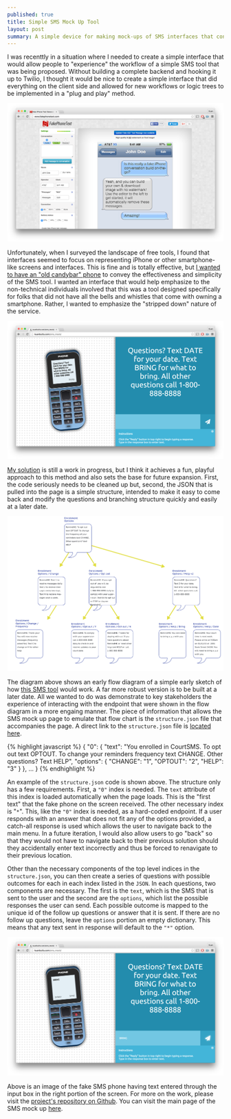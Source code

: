 ```yaml
---
published: true
title: Simple SMS Mock Up Tool
layout: post
summary: A simple device for making mock-ups of SMS interfaces that conveys non-smartphone use
---
```


I was recenttly in a situation where I needed to create a simple interface that would allow people to "experience" the workflow of a simple SMS tool that was being proposed. Without building a complete backend and hooking it up to Twilio, I thought it would be nice to create a simple interface that did everything on the client side and allowed for new workflows or logic trees to be implemented in a "plug and play" method.

![text-service-mockup](https://raw.githubusercontent.com/kuanb/kuanb.github.io/master/images/_posts/sms-mock-up/text-service-mockup.png)

Unfortunately, when I surveyed the landscape of free tools, I found that interfaces seemed to focus on representing iPhone or other smartphone-like screens and interfaces. This is fine and is totally effective, but [I wanted to have an "old candybar" phone](http://kuanbutts.com/sms_mock/) to convey the effectiveness and simplicity of the SMS tool. I wanted an interface that would help emphasize to the non-technical individuals involved that this was a tool designed specifically for folks that did not have all the bells and whistles that come with owning a smartphone. Rather, I wanted to emphasize the "stripped down" nature of the service.

![main](https://raw.githubusercontent.com/kuanb/kuanb.github.io/master/images/_posts/sms-mock-up/main.png)

[My solution](http://kuanbutts.com/sms_mock/) is still a work in progress, but I think it achieves a fun, playful approach to this method and also sets the base for future expansion. First, the code seriously needs to be cleaned up but, second, the JSON that is pulled into the page is a simple structure, intended to make it easy to come back and modify the questions and branching structure quickly and easily at a later date. 

![diagram](https://raw.githubusercontent.com/kuanb/kuanb.github.io/master/images/_posts/sms-mock-up/diagram.png)

The diagram above shows an early flow diagram of a simple early sketch of how [this SMS tool](http://kuanbutts.com/sms_mock/) would work. A far more robust version is to be built at a later date. All we wanted to do was demonstrate to key stakeholders the experience of interacting with the endpoint that were shown in the flow diagram in a more engaing manner. The piece of information that allows the SMS mock up page to emulate that flow chart is the `structure.json` file that accompanies the page. A direct link to the `structure.json` file is [located here](https://github.com/kuanb/sms_mock/blob/master/structure.json).

{% highlight javascript %}
{
	"0": {
		"text": "You enrolled in CourtSMS. To opt out text OPTOUT. To change your reminders frequency text CHANGE. Other questions? Text HELP",
		"options": {
			"CHANGE": "1",
			"OPTOUT": "2",
			"HELP":   "3"
		}
	},
	...
}
{% endhighlight %}

An example of the `structure.json` code is shown above. The structure only has a few requirements. First, a `"0"` index is needed. The `text` attribute of this index is loaded automatically when the page loads. This is the "first text" that the fake phone on the screen received. The other necessary index is "`*`". This, like the `"0"` index is needed, as a hard-coded endpoint. If a user responds with an answer that does not fit any of the options provided, a catch-all response is used which allows the user to navigate back to the main menu. In a future iteration, I would also allow users to go "back" so that they would not have to navigate back to their previous solution should they accidentally enter text incorrectly and thus be forced to renavigate to their previous location.

Other than the necessary components of the top level indices in the `structure.json`, you can then create a series of questions with possible outcomes for each in each index listed in the `JSON`. In each questions, two components are necessary. The first is the `text`, which is the SMS that is sent to the user and the second are the `options`, which list the possible responses the user can send. Each possible outcome is mapped to the unique id of the follow up questions or answer that it is sent. If there are no follow up questions, leave the `options` portion an empty dictionary. This means that any text sent in response will default to the `"*"` option.

![entry](https://raw.githubusercontent.com/kuanb/kuanb.github.io/master/images/_posts/sms-mock-up/entry.png)

Above is an image of the fake SMS phone having text entered through the input box in the right portion of the screen. For more on the work, please visit the [project's repository on Github](https://github.com/kuanb/sms_mock). You can visit the main page of the SMS mock up [here](http://kuanbutts.com/sms_mock/).